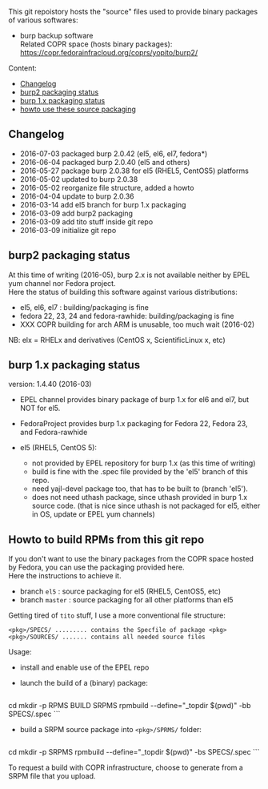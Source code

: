 
This git repoistory hosts the "source" files used to provide binary packages of various softwares:

* burp backup software  
    Related COPR space (hosts binary packages): https://copr.fedorainfracloud.org/coprs/yopito/burp2/

Content:

* [Changelog](#changelog)
* [burp2 packaging status](#burp2-packaging-status)
* [burp 1.x packaging status](#burp-1x-packaging-status)
* [howto use these source packaging](#howto-use-these-source-packaging)


## Changelog

* 2016-07-03 packaged burp 2.0.42 (el5, el6, el7, fedora*)
* 2016-06-04 packaged burp 2.0.40 (el5 and others)
* 2016-05-27 package burp 2.0.38 for el5 (RHEL5, CentOS5) platforms
* 2016-05-02 updated to burp 2.0.38
* 2016-05-02 reorganize file structure, added a howto
* 2016-04-04 update to burp 2.0.36
* 2016-03-14 add el5 branch for burp 1.x packaging
* 2016-03-09 add burp2 packaging
* 2016-03-09 add tito stuff inside git repo
* 2016-03-09 initialize git repo

## burp2 packaging status

At this time of writing (2016-05), burp 2.x is not available neither by EPEL yum channel nor Fedora project.  
Here the status of building this software against various distributions:

* el5, el6, el7 : building/packaging is fine
* fedora 22, 23, 24 and fedora-rawhide: building/packaging is fine
* XXX COPR building for arch ARM is unusable, too much wait (2016-02)

NB: elx = RHELx and derivatives  (CentOS x, ScientificLinux x, etc)


## burp 1.x packaging status

version: 1.4.40 (2016-03)

* EPEL channel provides binary package of burp 1.x for el6 and el7, but NOT for el5.
* FedoraProject provides burp 1.x packaging for Fedora 22, Fedora 23, and Fedora-rawhide

* el5 (RHEL5, CentOS 5):
    * not provided by EPEL repository for burp 1.x (as this time of writing)
    * build is fine with the .spec file provided by the 'el5' branch of this repo.
    * need yajl-devel package too, that has to be built to (branch 'el5').
    * does not need uthash package, since uthash provided in burp 1.x source code.
        (that is nice since uthash is not packaged for el5, either in OS, update or EPEL yum channels)


## Howto to build RPMs from this git repo

If you don't want to use the binary packages from the COPR space hosted by Fedora, you can use the packaging provided here.  
Here the instructions to achieve it.

* branch `el5` : source packaging for el5 (RHEL5, CentOS5, etc)
* branch `master` : source packaging for all other platforms than el5

Getting tired of `tito` stuff, I use a more conventional file structure:

```
<pkg>/SPECS/ ......... contains the Specfile of package <pkg>
<pkg>/SOURCES/ ....... contains all needed source files
```

Usage: 

* install and enable use of the EPEL repo

* launch the build of a (binary) package:  
    ```
cd <pkg>
mkdir -p RPMS BUILD SRPMS
rpmbuild --define="_topdir $(pwd)" -bb SPECS/<pkg>.spec
    ```

* build a SRPM source package into `<pkg>/SPRMS/` folder:  
    ```
cd <pkg>
mkdir -p SRPMS
rpmbuild --define="_topdir $(pwd)" -bs SPECS/<pkg>.spec
    ```

To request a build with COPR infrastructure, choose to generate from a SRPM file that you upload. 
